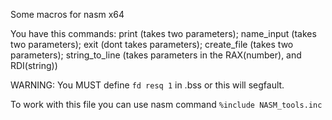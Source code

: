 Some macros for nasm x64 

You have this commands: 
print (takes two parameters); name_input (takes two parameters);
exit (dont takes parameters); create_file (takes two parameters); 
string_to_line (takes parameters in the RAX(number), and RDI(string))

WARNING: You MUST define `fd resq 1` in .bss or this will segfault. 

To work with this file you can use nasm command `%include NASM_tools.inc`



 
